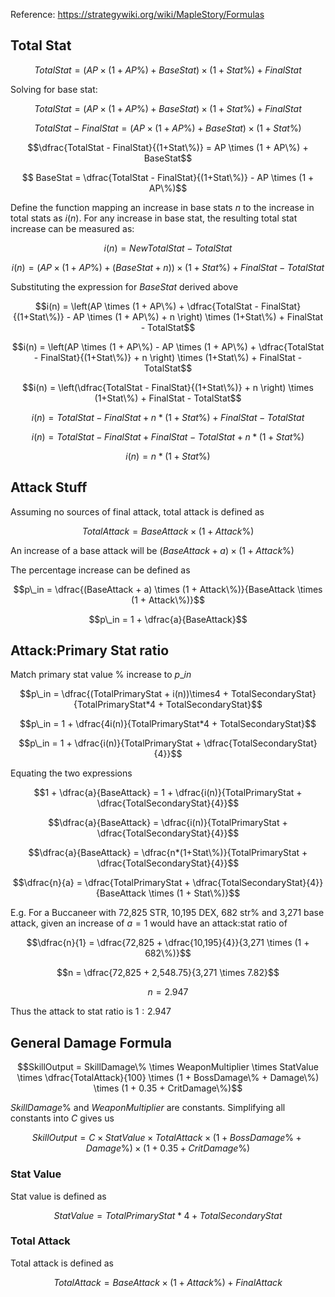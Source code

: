 Reference: https://strategywiki.org/wiki/MapleStory/Formulas

## Total Stat

$$TotalStat = (AP \times (1 + AP\%) + BaseStat)\times(1+Stat\%) + FinalStat$$

Solving for base stat:

$$TotalStat = (AP \times (1 + AP\%) + BaseStat)\times(1+Stat\%) + FinalStat$$

$$TotalStat - FinalStat = (AP \times (1 + AP\%) + BaseStat)\times(1+Stat\%)$$

$$\dfrac{TotalStat - FinalStat}{(1+Stat\%)} = AP \times (1 + AP\%) + BaseStat$$

$$ BaseStat = \dfrac{TotalStat - FinalStat}{(1+Stat\%)} - AP \times (1 + AP\%)$$


Define the function mapping an increase in base stats $n$ to the increase in total stats as $i(n)$. For any increase in base stat, the resulting total stat increase can be measured as:

$$i(n) = NewTotalStat - TotalStat$$

$$i(n) = (AP \times (1 + AP\%) + (BaseStat + n))\times(1+Stat\%) + FinalStat - TotalStat$$

Substituting the expression for $BaseStat$ derived above

$$i(n) = \left(AP \times (1 + AP\%) + \dfrac{TotalStat - FinalStat}{(1+Stat\%)} - AP \times (1 + AP\%) + n \right) \times (1+Stat\%) + FinalStat - TotalStat$$

$$i(n) = \left(AP \times (1 + AP\%) - AP \times (1 + AP\%) + \dfrac{TotalStat - FinalStat}{(1+Stat\%)}  + n \right) \times (1+Stat\%) + FinalStat - TotalStat$$

$$i(n) = \left(\dfrac{TotalStat - FinalStat}{(1+Stat\%)}  + n \right) \times (1+Stat\%) + FinalStat - TotalStat$$

$$i(n) = TotalStat - FinalStat + n*(1+Stat\%) + FinalStat - TotalStat$$

$$i(n) = TotalStat - FinalStat + FinalStat - TotalStat + n*(1+Stat\%) $$

$$i(n) = n*(1+Stat\%) $$


## Attack Stuff

Assuming no sources of final attack, total attack is defined as 

$$TotalAttack = BaseAttack \times (1 + Attack\%)$$

An increase of a base attack will be $(BaseAttack + a) \times (1 + Attack\%)$

The percentage increase can be defined as 

$$p\_in =  \dfrac{(BaseAttack + a) \times (1 + Attack\%)}{BaseAttack \times (1 + Attack\%)}$$

$$p\_in =  1 + \dfrac{a}{BaseAttack}$$


## Attack:Primary Stat ratio

Match primary stat value % increase to $p\_in$

$$p\_in = \dfrac{(TotalPrimaryStat + i(n))\times4 + TotalSecondaryStat}{TotalPrimaryStat*4 + TotalSecondaryStat}$$

$$p\_in = 1 + \dfrac{4i(n)}{TotalPrimaryStat*4 + TotalSecondaryStat}$$

$$p\_in = 1 + \dfrac{i(n)}{TotalPrimaryStat + \dfrac{TotalSecondaryStat}{4}}$$

Equating the two expressions

$$1 + \dfrac{a}{BaseAttack} = 1 + \dfrac{i(n)}{TotalPrimaryStat + \dfrac{TotalSecondaryStat}{4}}$$

$$\dfrac{a}{BaseAttack} = \dfrac{i(n)}{TotalPrimaryStat + \dfrac{TotalSecondaryStat}{4}}$$

$$\dfrac{a}{BaseAttack} = \dfrac{n*(1+Stat\%)}{TotalPrimaryStat + \dfrac{TotalSecondaryStat}{4}}$$

$$\dfrac{n}{a} = \dfrac{TotalPrimaryStat + \dfrac{TotalSecondaryStat}{4}}{BaseAttack \times (1 + Stat\%)}$$

E.g. For a Buccaneer with 72,825 STR, 10,195 DEX, 682 str% and 3,271 base attack, given an increase of $a = 1$ would have an attack:stat ratio of

$$\dfrac{n}{1} = \dfrac{72,825 + \dfrac{10,195}{4}}{3,271 \times (1 + 682\%)}$$

$$n = \dfrac{72,825 + 2,548.75}{3,271 \times 7.82}$$

$$n = 2.947$$

Thus the attack to stat ratio is $1:2.947$


## General Damage Formula

$$SkillOutput = SkillDamage\% \times WeaponMultiplier \times StatValue \times \dfrac{TotalAttack}{100} \times (1 + BossDamage\% + Damage\%) \times (1 + 0.35 + CritDamage\%)$$

$SkillDamage\%$ and $WeaponMultiplier$ are constants. Simplifying all constants into $C$ gives us

$$SkillOutput = C \times StatValue \times TotalAttack \times (1 + BossDamage\% + Damage\%) \times (1 + 0.35 + CritDamage\%)$$

### Stat Value

Stat value is defined as

$$StatValue = TotalPrimaryStat*4 + TotalSecondaryStat$$

### Total Attack

Total attack is defined as

$$TotalAttack = BaseAttack \times (1 + Attack\%) + FinalAttack$$